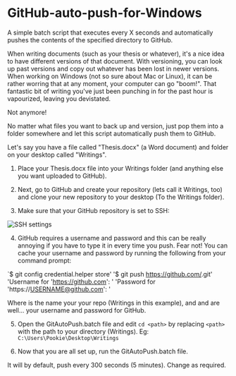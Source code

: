 # GitHub-auto-push-for-Windows
A simple batch script that executes every X seconds and automatically pushes the contents of the specified directory to GitHub.

When writing documents (such as your thesis or whatever), it's a nice idea to have different versions of that document. With versioning, you can look up past versions and copy out whatever has been lost in newer versions. 
When working on Windows (not so sure about Mac or Linux), it can be rather worring that at any moment, your computer can go "boom!". 
That fantastic bit of writing you've just been punching in for the past hour is vapourized, leaving you devistated.

Not anymore!

No matter what files you want to back up and version, just pop them into a folder somewhere and let this script automatically push them to GitHub.

Let's say you have a file called "Thesis.docx" (a Word document) and folder on your desktop called "Writings".

1. Place your Thesis.docx file into your Writings folder (and anything else you want uploaded to GitHub).

2. Next, go to GitHub and create your repository (lets call it Writings, too) and clone your new repository to your desktop (To the Writings folder).

3. Make sure that your GitHub repository is set to SSH:

![SSH settings](http://s32.postimg.org/7z323cklh/ssh_pic.png)

4. GitHub requires a username and password and this can be really annoying if you have to type it in every time you push.
Fear not! You can cache your username and password by running the following from your command prompt:

`$ git config credential.helper store'
'$ git push https://github.com/<REPOSITORY>.git'
'Username for 'https://github.com': <USERNAME>'
'Password for 'https://USERNAME@github.com': <PASSWORD>'

Where <REPOSITORY> is the name your your repo (Writings in this example), and <USERNAME> and <PASSWORD> are well... your username and password for GitHub.

5.  Open the GitAutoPush.batch file and edit `cd <path>` by replacing `<path>` with the path to your directory (Writings). 
Eg: `C:\Users\Pookie\Desktop\Writings`

6. Now that you are all set up, run the GitAutoPush.batch file. 

It will by default, push every 300 seconds (5 minutes). Change as required.

